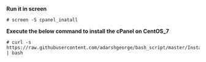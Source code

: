 
**Run it in screen**

```
# screen -S cpanel_inatall
```

**Execute the below command to install the cPanel on CentOS_7**
```
# curl -s https://raw.githubusercontent.com/adarshgeorge/bash_script/master/Installations/cPanel/cpanel_install_CentOS_7.sh | bash
```
